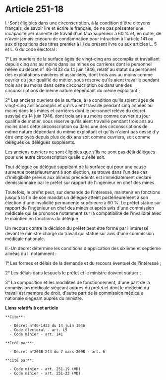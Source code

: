# Article 251-18

I.-Sont éligibles dans une circonscription, à la condition d'être citoyens français, de savoir lire et écrire le français, de
ne pas présenter une incapacité permanente de travail d'un taux supérieur à 60 % et, en outre, de n'avoir jamais encouru de
condamnation pour infraction à l'article 141 ou aux dispositions des titres premier à III du présent livre ou aux articles L.
5 et L. 6 du code électoral : 

1° Les ouvriers de la surface âgés de vingt-cinq ans accomplis et travaillant depuis cinq ans au moins dans les mines ou
carrières dont le personnel relève du décret n° 46-1433 du 14 juin 1946, relatif au statut du personnel des exploitations
minières et assimilées, dont trois ans au moins comme ouvrier du jour qualifié de métier, sous réserve qu'ils aient travaillé
pendant trois ans au moins dans cette circonscription ou dans une des circonscriptions de même nature dépendant du même
exploitant ; 

2° Les anciens ouvriers de la surface, à la condition qu'ils soient âgés de vingt-cinq ans accomplis et qu'ils aient
travaillé pendant cinq années au moins dans les mines et carrières dont le personnel relève du décret susvisé du 14 juin
1946, dont trois ans au moins comme ouvrier du jour qualifié de métier, sous réserve qu'ils aient travaillé pendant trois ans
au moins dans cette circonscription ou dans une des circonscriptions de même nature dépendant du même exploitant et qu'ils
n'aient pas cessé d'y être employés depuis plus de dix ans soit comme ouvriers, soit comme délégués ou délégués suppléants. 

Les anciens ouvriers ne sont éligibles que s'ils ne sont pas déjà délégués pour une autre circonscription quelle qu'elle
soit. 

Tout délégué ou délégué suppléant de la surface qui pour une cause survenue postérieurement à son élection, se trouve dans
l'un des cas d'inéligibilité prévus aux alinéas précédents est immédiatement déclaré démissionnaire par le préfet sur rapport
de l'ingénieur en chef des mines. 

Toutefois, le préfet peut, sur demande de l'intéressé, maintenir en fonctions jusqu'à la fin de son mandat un délégué atteint
postérieurement à son élection d'une invalidité permanente supérieure à 60 %. Le préfet statue sur rapport de l'ingénieur en
chef des mines et après avis d'une commission médicale qui se prononce notamment sur la compatibilité de l'invalidité avec le
maintien en fonctions du délégué. 

Un recours contre la décision du préfet peut être formé par l'intéressé devant le ministre chargé du travail qui statue sur
avis d'une commission médicale nationale. 

II.-Un décret détermine les conditions d'application des sixième et septième alinéas du I, notamment : 

1° Les formes et délais de la demande et du recours éventuel de l'intéressé ; 

2° Les délais dans lesquels le préfet et le ministre doivent statuer ; 

3° La composition et les modalités de fonctionnement, d'une part de la commission médicale siégeant auprès du préfet et dont
le médecin du travail est membre de droit, d'autre part de la commission médicale nationale siégeant auprès du ministre.

**Liens relatifs à cet article**

	**Cite**:

	  - Décret n°46-1433 du 14 juin 1946
	  - Code électoral - art. L5
	  - Code minier - art. 141

	**Créé par**:

	  - Décret n°2008-244 du 7 mars 2008 - art. 6

	**Cité par**:

	  - Code minier - art. 251-19 (VD)
	  - Code minier - art. 251-23 (VD)
